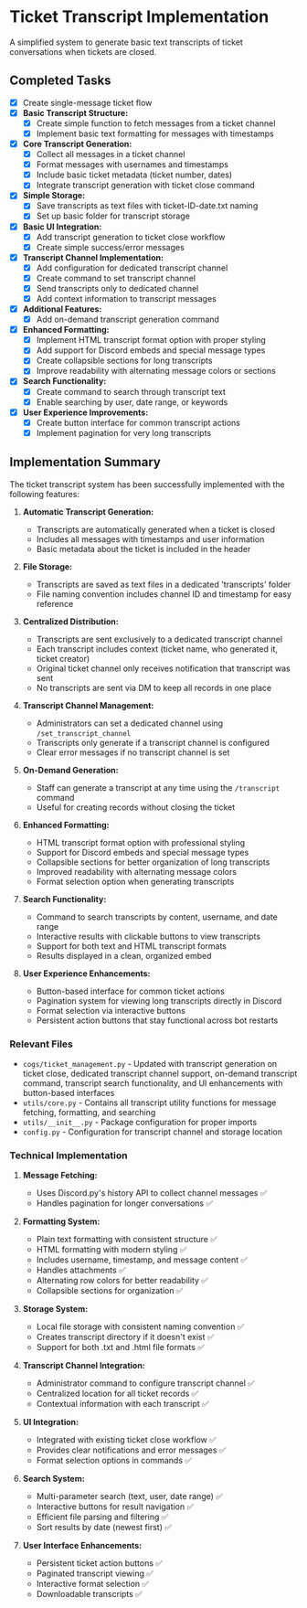 # Ticket Transcript Implementation

A simplified system to generate basic text transcripts of ticket conversations when tickets are closed.

## Completed Tasks

- [x] Create single-message ticket flow
- [x] **Basic Transcript Structure:**
  - [x] Create simple function to fetch messages from a ticket channel
  - [x] Implement basic text formatting for messages with timestamps
- [x] **Core Transcript Generation:**
  - [x] Collect all messages in a ticket channel
  - [x] Format messages with usernames and timestamps
  - [x] Include basic ticket metadata (ticket number, dates)
  - [x] Integrate transcript generation with ticket close command
- [x] **Simple Storage:**
  - [x] Save transcripts as text files with ticket-ID-date.txt naming
  - [x] Set up basic folder for transcript storage
- [x] **Basic UI Integration:**
  - [x] Add transcript generation to ticket close workflow
  - [x] Create simple success/error messages
- [x] **Transcript Channel Implementation:**
  - [x] Add configuration for dedicated transcript channel
  - [x] Create command to set transcript channel
  - [x] Send transcripts only to dedicated channel
  - [x] Add context information to transcript messages
- [x] **Additional Features:**
  - [x] Add on-demand transcript generation command
- [x] **Enhanced Formatting:**
  - [x] Implement HTML transcript format option with proper styling
  - [x] Add support for Discord embeds and special message types
  - [x] Create collapsible sections for long transcripts
  - [x] Improve readability with alternating message colors or sections
- [x] **Search Functionality:**
  - [x] Create command to search through transcript text
  - [x] Enable searching by user, date range, or keywords
- [x] **User Experience Improvements:**
  - [x] Create button interface for common transcript actions
  - [x] Implement pagination for very long transcripts

## Implementation Summary

The ticket transcript system has been successfully implemented with the following features:

1. **Automatic Transcript Generation:**
   - Transcripts are automatically generated when a ticket is closed
   - Includes all messages with timestamps and user information
   - Basic metadata about the ticket is included in the header

2. **File Storage:**
   - Transcripts are saved as text files in a dedicated 'transcripts' folder
   - File naming convention includes channel ID and timestamp for easy reference

3. **Centralized Distribution:**
   - Transcripts are sent exclusively to a dedicated transcript channel
   - Each transcript includes context (ticket name, who generated it, ticket creator)
   - Original ticket channel only receives notification that transcript was sent
   - No transcripts are sent via DM to keep all records in one place

4. **Transcript Channel Management:**
   - Administrators can set a dedicated channel using `/set_transcript_channel`
   - Transcripts only generate if a transcript channel is configured
   - Clear error messages if no transcript channel is set

5. **On-Demand Generation:**
   - Staff can generate a transcript at any time using the `/transcript` command
   - Useful for creating records without closing the ticket

6. **Enhanced Formatting:**
   - HTML transcript format option with professional styling
   - Support for Discord embeds and special message types
   - Collapsible sections for better organization of long transcripts
   - Improved readability with alternating message colors
   - Format selection option when generating transcripts

7. **Search Functionality:**
   - Command to search transcripts by content, username, and date range
   - Interactive results with clickable buttons to view transcripts
   - Support for both text and HTML transcript formats
   - Results displayed in a clean, organized embed

8. **User Experience Enhancements:**
   - Button-based interface for common ticket actions
   - Pagination system for viewing long transcripts directly in Discord
   - Format selection via interactive buttons
   - Persistent action buttons that stay functional across bot restarts

### Relevant Files

- `cogs/ticket_management.py` - Updated with transcript generation on ticket close, dedicated transcript channel support, on-demand transcript command, transcript search functionality, and UI enhancements with button-based interfaces
- `utils/core.py` - Contains all transcript utility functions for message fetching, formatting, and searching
- `utils/__init__.py` - Package configuration for proper imports
- `config.py` - Configuration for transcript channel and storage location

### Technical Implementation

1. **Message Fetching:**
   - Uses Discord.py's history API to collect channel messages ✅
   - Handles pagination for longer conversations ✅

2. **Formatting System:**
   - Plain text formatting with consistent structure ✅
   - HTML formatting with modern styling ✅
   - Includes username, timestamp, and message content ✅
   - Handles attachments ✅
   - Alternating row colors for better readability ✅
   - Collapsible sections for organization ✅

3. **Storage System:**
   - Local file storage with consistent naming convention ✅
   - Creates transcript directory if it doesn't exist ✅
   - Support for both .txt and .html file formats ✅

4. **Transcript Channel Integration:**
   - Administrator command to configure transcript channel ✅
   - Centralized location for all ticket records ✅
   - Contextual information with each transcript ✅

5. **UI Integration:**
   - Integrated with existing ticket close workflow ✅
   - Provides clear notifications and error messages ✅
   - Format selection options in commands ✅

6. **Search System:**
   - Multi-parameter search (text, user, date range) ✅
   - Interactive buttons for result navigation ✅
   - Efficient file parsing and filtering ✅
   - Sort results by date (newest first) ✅

7. **User Interface Enhancements:**
   - Persistent ticket action buttons ✅
   - Paginated transcript viewing ✅
   - Interactive format selection ✅
   - Downloadable transcripts ✅
